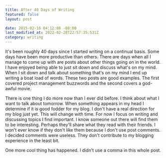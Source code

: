 ```yaml
---
title: After 40 Days of Writing
featured: false
layout: post

date: 2015-02-16 04:12:08 -08:00
last_modified_at: 2022-02-28T22:57:35.531Z
category: writing
---
```


It's been roughly 40 days since I started writing on a continual basis. Some days have been more productive than others. There are days when all I manage to come up with are posts about other things going on in the world. I have enjoyed being able to just sit down and discuss what's on my mind. When I sit down and talk about something that's on my mind I end up writing a boat load of words. These two posts are good examples. The first covered project management buzzwords and the second covers a god-awful movie.

There is one thing I do more now than I ever did before. I think about what I want to talk about tomorrow. When something appears in my head I determine if it is good fodder for my blog. I don't have a real direction for my blog just yet. This will change with time. For now I focus on writing and discussing topics I find important. I know someone out there will find them to be interesting. Perhaps they'll share what they read with their friends. I won't ever know if they don't like them because I don't use post comments. I decided comments were useless. They don't contribute to my blogging experience in the least bit.

One more cool thing has happened. I didn't use a comma in this whole post.

